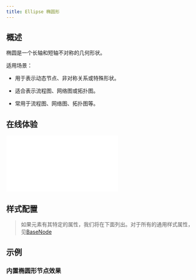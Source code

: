 ```yaml
---
title: Ellipse 椭圆形
---
```


## 概述

椭圆是一个长轴和短轴不对称的几何形状。

适用场景：

- 用于表示动态节点、非对称关系或特殊形状。

- 适合表示流程图、网络图或拓扑图。

- 常用于流程图、网络图、拓扑图等。

## 在线体验

<embed src="@/common/api/elements/nodes/ellipse.md"></embed>

## 样式配置

> 如果元素有其特定的属性，我们将在下面列出。对于所有的通用样式属性，见[BaseNode](./BaseNode.zh.md)

## 示例

### 内置椭圆形节点效果

<Playground path="element/node/demo/ellipse.js" rid="default-ellipse-node"></Playground>
